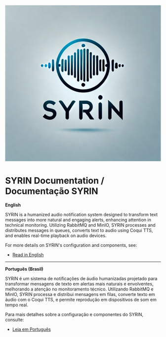 
# ![SYRIN Logo](./assets/Syrin.png)

# SYRIN Documentation / Documentação SYRIN

**English**

SYRIN is a humanized audio notification system designed to transform text messages into more natural and engaging alerts, enhancing attention in technical monitoring. Utilizing RabbitMQ and MinIO, SYRIN processes and distributes messages in queues, converts text to audio using Coqui TTS, and enables real-time playback on audio devices.

For more details on SYRIN's configuration and components, see:

- [Read in English](README_en.md)

---

**Português (Brasil)**

SYRIN é um sistema de notificações de áudio humanizadas projetado para transformar mensagens de texto em alertas mais naturais e envolventes, melhorando a atenção no monitoramento técnico. Utilizando RabbitMQ e MinIO, SYRIN processa e distribui mensagens em filas, converte texto em áudio com o Coqui TTS, e permite reprodução em dispositivos de som em tempo real.

Para mais detalhes sobre a configuração e componentes do SYRIN, consulte:

- [Leia em Português](README_pt-BR.md)